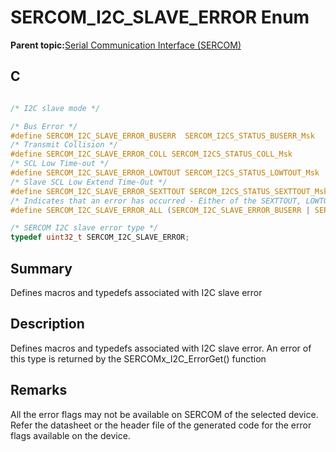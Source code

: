 # SERCOM\_I2C\_SLAVE\_ERROR Enum

**Parent topic:**[Serial Communication Interface \(SERCOM\)](GUID-76AE7205-E3EF-4EE6-AC28-5153E3565982.md)

## C

```c

/* I2C slave mode */

/* Bus Error */
#define SERCOM_I2C_SLAVE_ERROR_BUSERR  SERCOM_I2CS_STATUS_BUSERR_Msk
/* Transmit Collision */
#define SERCOM_I2C_SLAVE_ERROR_COLL SERCOM_I2CS_STATUS_COLL_Msk
/* SCL Low Time-out */
#define SERCOM_I2C_SLAVE_ERROR_LOWTOUT SERCOM_I2CS_STATUS_LOWTOUT_Msk
/* Slave SCL Low Extend Time-Out */
#define SERCOM_I2C_SLAVE_ERROR_SEXTTOUT SERCOM_I2CS_STATUS_SEXTTOUT_Msk
/* Indicates that an error has occurred - Either of the SEXTTOUT, LOWTOUT, COLL, and BUSERR */
#define SERCOM_I2C_SLAVE_ERROR_ALL (SERCOM_I2C_SLAVE_ERROR_BUSERR | SERCOM_I2C_SLAVE_ERROR_COLL ${I2CS_LOWTOUT_ERROR_SUPPORT?then(' | SERCOM_I2C_SLAVE_ERROR_LOWTOUT', '')} ${I2CS_SEXTTOOUT_ERROR_SUPPORT?then(' | SERCOM_I2C_SLAVE_ERROR_SEXTTOUT', '')})

/* SERCOM I2C slave error type */
typedef uint32_t SERCOM_I2C_SLAVE_ERROR;

```

## Summary

Defines macros and typedefs associated with I2C slave error

## Description

Defines macros and typedefs associated with I2C slave error. An error of this type is returned by the SERCOMx\_I2C\_ErrorGet\(\) function

## Remarks

All the error flags may not be available on SERCOM of the selected device. Refer the datasheet or the header file of the generated code for the error flags available on the device.

